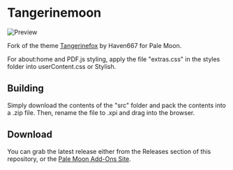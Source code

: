 # Tangerinemoon
![Preview](http://i63.tinypic.com/142haae.png)

Fork of the theme [Tangerinefox](https://addons.mozilla.org/firefox/addon/tangerinefox/) by Haven667 for Pale Moon.

For about:home and PDF.js styling, apply the file "extras.css" in the styles folder into userContent.css or Stylish.

## Building
Simply download the contents of the "src" folder  and pack the contents into a .zip file. Then, rename the file to .xpi and drag into the browser.

## Download
You can grab the latest release either from the Releases section of this repository, or the [Pale Moon Add-Ons Site](https://addons.palemoon.org/themes/complete/tangerinemoon/).
